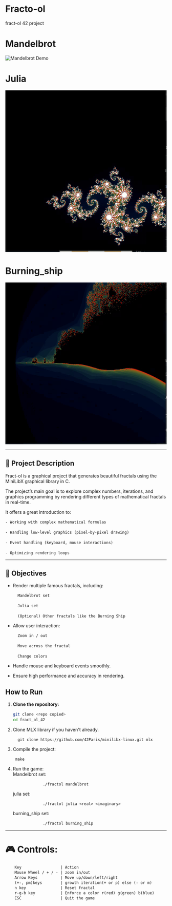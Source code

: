 # Fracto-ol


fract-ol 42 project

# Mandelbrot
![Mandelbrot Demo](mandelbrot_demo.gif)

# Julia
![Julia Demo](julia_demo.gif)

# Burning_ship
![Burning_ship Demo](burning_ship_demo.gif)



---

## 📜 Project Description

Fract-ol is a graphical project that generates beautiful fractals using the MiniLibX graphical library in C.

The project’s main goal is to explore complex numbers, iterations, and graphics programming by rendering different types of mathematical fractals in real-time.  

It offers a great introduction to:

    - Working with complex mathematical formulas
    
    - Handling low-level graphics (pixel-by-pixel drawing)

    - Event handling (keyboard, mouse interactions)

    - Optimizing rendering loops

---

## 🎯 Objectives

- Render multiple famous fractals, including:

        Mandelbrot set

        Julia set

        (Optional) Other fractals like the Burning Ship

- Allow user interaction:

        Zoom in / out

        Move across the fractal

        Change colors

- Handle mouse and keyboard events smoothly.

- Ensure high performance and accuracy in rendering.


## How to Run

1. **Clone the repository:**
   ```bash
   git clone <repo copied>
   cd fract_ol_42

2. Clone MLX library if you haven't already.

         git clone https://github.com/42Paris/minilibx-linux.git mlx
  
3. Compile the project:
      
        make

5. Run the game:  
    Mandelbrot set:
   
                    ./fractol mandelbrot
   
    julia set:
   
                    ./fractol julia <real> <imaginary>
   
    burning_ship set:
   
                    ./fractol burning_ship
   

---



# 🎮 Controls:

        Key                 | Action  
        Mouse Wheel / + / - | zoom in/out  
        Arrow Keys          | Move up/down/left/right	   
        (+-, pm)keys        | growth iteration(+ or p) else (- or m)  
        n key               | Reset fractal  
        r-g-b key           | Enforce a color r(red) g(green) b(blue)
        ESC                 | Quit the game  
